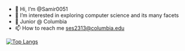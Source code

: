- 👋 Hi, I’m @Samir0051
- 👀 I’m interested in exploring computer science and its many facets
- 🌱 Junior @ Columbia
- 📫 How to reach me ses2313@columbia.edu

<!---
Samir0051/Samir0051 is a ✨ special ✨ repository because its `README.md` (this file) appears on your GitHub profile.
You can click the Preview link to take a look at your changes.
--->
[![Top Langs](https://github-readme-stats-git-masterrstaa-rickstaa.vercel.app/api/top-langs/?username=Samir0051&&size_weight=0.075&count_weight=0.075&langs_count=8&theme=tokyonight&layout=compact)](https://github.com/Samir0051/github-readme-stats)
